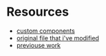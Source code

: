 # Resources
* [custom components](https://docs.mathjax.org/en/latest/web/webpack.html)
* [original file that i've modified](https://github.com/mathjax/MathJax-demos-web/tree/master/custom-component)
* [previouse work](https://github.com/brendena/MathEquations-Extension/tree/master/src/MathEquation/lib/custom-mathjax)
